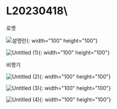 # L20230418\

로켓

![설명란](https://user-images.githubusercontent.com/107861712/233876290-1977735f-f2e1-4e2c-9391-634223529567.png){: width="100" height="100"}

![Untitled (1)](https://user-images.githubusercontent.com/107861712/233876317-d46db0bf-cb36-41fe-aaf3-a1fd80a227d5.png){: width="100" height="100"}

비행기

![Untitled (2)](https://user-images.githubusercontent.com/107861712/233876316-51f280ca-661b-43fc-86a8-7fad0854a70a.png){: width="100" height="100"}

![Untitled (3)](https://user-images.githubusercontent.com/107861712/233876315-6a3a9e30-7091-4812-abfe-31e7a44879ab.png){: width="100" height="100"}

![Untitled (4)](https://user-images.githubusercontent.com/107861712/233876312-4c3cba4a-e388-4361-af34-041cbf879abb.png){: width="100" height="100"}





